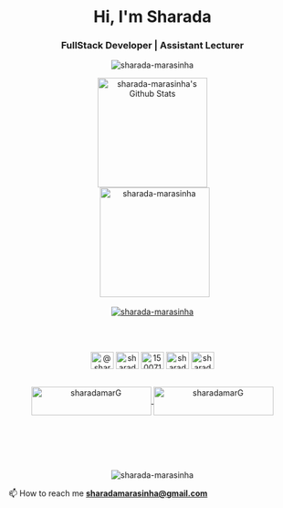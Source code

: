 <h1 align="center">Hi, I'm Sharada</h1>
<h3 align="center">FullStack Developer | Assistant Lecturer</h3>

<p align="center"><img src="https://github-readme-streak-stats.herokuapp.com/?user=sharada-marasinha&theme=algolia" alt="sharada-marasinha" /></p>
  <p align="center">
    <a href="https://github.com/anuraghazra/github-readme-stats"><img alt="sharada-marasinha's Github Stats" src="https://github-readme-stats.vercel.app/api?username=sharada-marasinha&show_icons=true&count_private=true&theme=algolia" height="192px"/></a>
<br/>
  &nbsp;
<img src="https://github-readme-stats.vercel.app/api/top-langs?username=sharada-marasinha&langs_count=10&show_icons=true&locale=en&layout=compact&theme=algolia" alt="sharada-marasinha" height="192px"/>
    
  <p align="center">
<p align="center"> <a href="https://github.com/ryo-ma/github-profile-trophy"><img src="https://github-profile-trophy.vercel.app/?username=sharada-marasinha&layout=compact&theme=algolia" alt="sharada-marasinha" /></a> </p>

<br><br>
<p align="center">
<a href="https://twitter.com/@sharadamarasin2" target="blank"><img align="center" src="https://raw.githubusercontent.com/rahuldkjain/github-profile-readme-generator/master/src/images/icons/Social/twitter.svg" alt="@sharadamarasin2" height="30" width="40" /></a>
<a href="https://linkedin.com/in/sharada-marasinha-4a9758170" target="blank"><img align="center" src="https://raw.githubusercontent.com/rahuldkjain/github-profile-readme-generator/master/src/images/icons/Social/linked-in-alt.svg" alt="sharada-marasinha-4a9758170" height="30" width="40" /></a>
<a href="https://stackoverflow.com/users/15007148" target="blank"><img align="center" src="https://raw.githubusercontent.com/rahuldkjain/github-profile-readme-generator/master/src/images/icons/Social/stack-overflow.svg" alt="15007148" height="30" width="40" /></a>
<a href="https://fb.com/sharada.marasinha" target="blank"><img align="center" src="https://raw.githubusercontent.com/rahuldkjain/github-profile-readme-generator/master/src/images/icons/Social/facebook.svg" alt="sharada.marasinha" height="30" width="40" /></a>
<a href="https://instagram.com/sharada marasinha" target="blank"><img align="center" src="https://raw.githubusercontent.com/rahuldkjain/github-profile-readme-generator/master/src/images/icons/Social/instagram.svg" alt="sharada marasinha" height="30" width="40" /></a>
<br><br>
<p align="center"><a href="https://www.buymeacoffee.com/sharadamarG"> <img align="center" src="https://cdn.buymeacoffee.com/buttons/v2/default-yellow.png" height="50" width="210" alt="sharadamarG" /></a><a href="https://ko-fi.com/sharadamarasinha"> <img align="center" src="https://cdn.ko-fi.com/cdn/kofi3.png?v=3" height="50" width="210" alt="sharadamarG" /></a></p><br><br>
<br><br>
  <p align="center">
  <img src="https://komarev.com/ghpvc/?username=sharada-marasinha" alt="sharada-marasinha" />
</p>



📫 How to reach me **sharadamarasinha@gmail.com**


